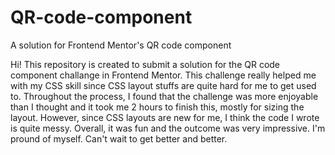 # QR-code-component
A solution for Frontend Mentor's QR code component 

Hi! This repository is created to submit a solution for the QR code component challange in Frontend Mentor.
This challenge really helped me with my CSS skill since CSS layout stuffs are quite hard for me to get used to.
Throughout the process, I found that the challenge was more enjoyable than I thought and it took me 2 hours to finish this, mostly for sizing the layout.
However, since CSS layouts are new for me, I think the code I wrote is quite messy. 
Overall, it was fun and the outcome was very impressive. I'm pround of myself. Can't wait to get better and better.  
